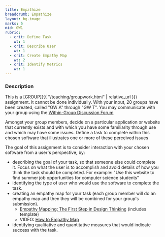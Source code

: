 ```yaml
---
title: Empathize
breadcrumb: Empathize
layout: bg-image
marks: 5
nid: GW1
rubric:
  - crit: Define Task
    wt: 1
  - crit: Describe User
    wt: 1
  - crit: Create Empathy Map
    wt: 2
  - crit: Identify Metrics
    wt: 1
---
```

### Description

This is a [GROUP]({{ "/teaching/groupwork.html" | relative_url }}) assignment. It cannot be done individually. With your input, 20 groups have been created, called "GW A" through "GW T". You may communicate with your group using the [Within-Group Discussion Forum](https://urcourses.uregina.ca/mod/forum/view.php?id=908333)

Amongst your group members, decide on a particular application or website that currently exists and with which you have some familiarity through use and which may have some issues. Define a task to complete within this chosen software that illustrates one or more of these perceived issues

The goal of this assignment is to consider interaction with your chosen software from a user's perspective, by:
* describing the goal of your task, so that someone else could complete it. Focus on what the user is to accomplish and avoid details of how you think the task should be completed. For example:
"Use this website to find summer job opportunities for computer science students"
* identifying the type of user who would use the software to complete the task.
* creating an empathy map for your task (each group member will do an empathy map and then they will be combined for your group's submission).
  * [Empathy Mapping: The First Step in Design Thinking](https://www.nngroup.com/articles/empathy-mapping/) (includes template)
  * VIDEO: [How to Empathy Map](https://www.nngroup.com/videos/empathy-map/)
* identifying qualitative and quantitative measures that would indicate success with the task.
